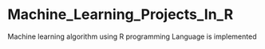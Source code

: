 # Machine_Learning_Projects_In_R
Machine learning algorithm using R programming Language is implemented 
